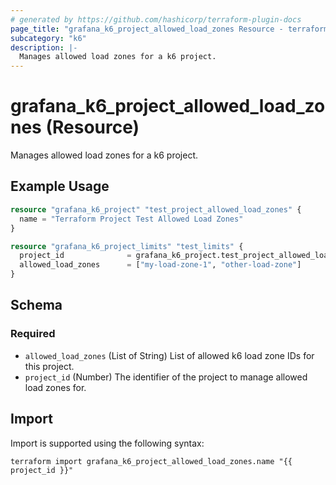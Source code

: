 ```yaml
---
# generated by https://github.com/hashicorp/terraform-plugin-docs
page_title: "grafana_k6_project_allowed_load_zones Resource - terraform-provider-grafana"
subcategory: "k6"
description: |-
  Manages allowed load zones for a k6 project.
---
```


# grafana_k6_project_allowed_load_zones (Resource)

Manages allowed load zones for a k6 project.

## Example Usage

```terraform
resource "grafana_k6_project" "test_project_allowed_load_zones" {
  name = "Terraform Project Test Allowed Load Zones"
}

resource "grafana_k6_project_limits" "test_limits" {
  project_id              = grafana_k6_project.test_project_allowed_load_zones.id
  allowed_load_zones      = ["my-load-zone-1", "other-load-zone"]
}
```

<!-- schema generated by tfplugindocs -->
## Schema

### Required

- `allowed_load_zones` (List of String) List of allowed k6 load zone IDs for this project.
- `project_id` (Number) The identifier of the project to manage allowed load zones for.

## Import

Import is supported using the following syntax:

```shell
terraform import grafana_k6_project_allowed_load_zones.name "{{ project_id }}"
```
